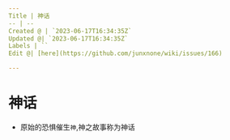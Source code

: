 ```yaml
---
Title | 神话
-- | --
Created @ | `2023-06-17T16:34:35Z`
Updated @| `2023-06-17T16:34:35Z`
Labels | ``
Edit @| [here](https://github.com/junxnone/wiki/issues/166)

---
```

# 神话
- 原始的恐惧催生`神`,神之故事称为神话
